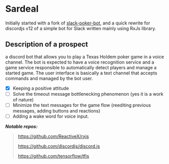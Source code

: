# Sardeal
Initially started with a fork of [slack-poker-bot](https://github.com/CharlieHess/slack-poker-bot), and a quick rewrite for discordjs v12 of a simple bot for Slack written mainly using RxJs library.

## Description of a prospect
a discord bot that allows you to play a Texas Holdem poker game in a voice channel. The bot is expected to have a voice recognition service and a game service responsible to automatically detect players and manage a started game. The user interface is basically a text channel that accepts commands and managed by the bot user.

- [x] Keeping a positive attitude
- [ ] Solve the timeout message bottlenecking phenomenon (yes it is a work of nature)
- [ ] Minimize the text messages for the game flow (reediting previous messages, adding buttons and reactions)
- [ ] Adding a wake word for voice input.

***Notable repos:***
 > https://github.com/ReactiveX/rxjs
 > 
 > https://github.com/discordjs/discord.js
 > 
 > https://github.com/tensorflow/tfjs
